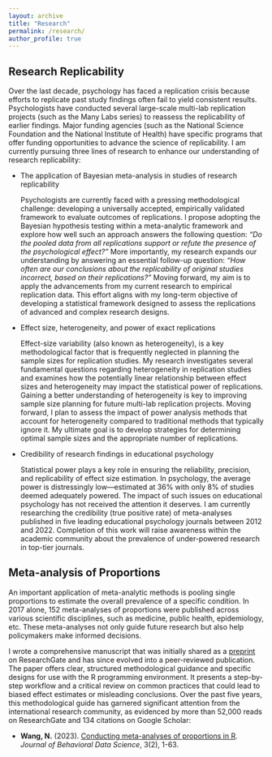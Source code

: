 ```yaml
---
layout: archive
title: "Research"
permalink: /research/
author_profile: true
---
```

## Research Replicability
Over the last decade, psychology has faced a replication crisis because efforts to replicate past study findings often fail to yield consistent results. Psychologists have conducted several large-scale multi-lab replication projects (such as the Many Labs series) to reassess the replicability of earlier findings. Major funding agencies (such as the National Science Foundation and the National Institute of Health) have specific programs that offer funding opportunities to advance the science of replicability. I am currently pursuing three lines of research to enhance our understanding of research replicability:

- The application of Bayesian meta-analysis in studies of research replicability

   Psychologists are currently faced with a pressing methodological challenge: developing a universally accepted, empirically validated framework to evaluate outcomes of replications. I propose adopting the Bayesian 
   hypothesis testing within a meta-analytic framework and explore how well such an approach answers the following question: _“Do the pooled data from all replications support or refute the presence of the psychological 
   effect?”_ More importantly, my research expands our understanding by answering an essential follow-up question: _“How often are our conclusions about the replicability of original studies incorrect, based on their 
   replications?”_ Moving forward, my aim is to apply the advancements from my current research to empirical replication data. This effort aligns with my long-term objective of developing a statistical framework designed to 
   assess the replications of advanced and complex research designs. 

- Effect size, heterogeneity, and power of exact replications

   Effect-size variability (also known as heterogeneity), is a key methodological factor that is frequently neglected in planning the sample sizes for replication studies. My research investigates several fundamental 
   questions regarding heterogeneity in replication studies and examines how the potentially linear relationship between effect sizes and heterogeneity may impact the statistical power of replications. Gaining a better 
   understanding of heterogeneity is key to improving sample size planning for future multi-lab replication projects. Moving forward, I plan to assess the impact of power analysis methods that account for heterogeneity 
   compared to traditional methods that typically ignore it. My ultimate goal is to develop strategies for determining optimal sample sizes and the appropriate number of replications.

- Credibility of research findings in educational psychology
  
   Statistical power plays a key role in ensuring the reliability, precision, and replicability of effect size estimation. In psychology, the average power is distressingly low—estimated at 36% with only 8% of studies deemed 
   adequately powered. The impact of such issues on educational psychology has not received the attention it deserves. I am currently researching the credibility (true positive rate) of meta-analyses published in five 
   leading educational psychology journals between 2012 and 2022. Completion of this work will raise awareness within the academic community about the prevalence of under-powered research in top-tier journals. 

## Meta-analysis of Proportions

An important application of meta-analytic methods is pooling single proportions to estimate the overall prevalence of a specific condition. In 2017 alone, 152 meta-analyses of proportions were published across various scientific disciplines, such as medicine, public health, epidemiology, etc. These meta-analyses not only guide future research but also help policymakers make informed decisions. 

I wrote a comprehensive manuscript that was initially shared as a [preprint](https://www.researchgate.net/publication/325486099_How_to_Conduct_a_Meta-Analysis_of_Proportions_in_R_A_Comprehensive_Tutorial/citations) on ResearchGate and has since evolved into a peer-reviewed publication. The paper offers clear, structured methodological guidance and specific designs for use with the R programming environment. It presents a step-by-step workflow and a critical review on common practices that could lead to biased effect estimates or misleading conclusions. Over the past five years, this methodological guide has garnered significant attention from the international research community, as evidenced by more than 52,000 reads on ResearchGate and 134 citations on Google Scholar: 
- **Wang, N.** (2023). [Conducting meta-analyses of proportions in R](https://www.researchgate.net/publication/375451196_Conducting_Meta-analyses_of_Proportions_in_R). _Journal of Behavioral Data Science_, 3(2), 1-63.
